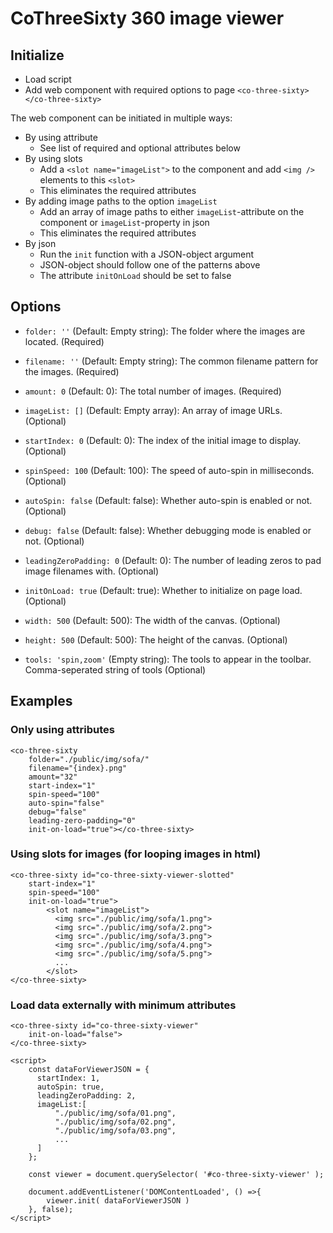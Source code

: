 ﻿# CoThreeSixty 360 image viewer

## Initialize
- Load script
- Add web component with required options to page `<co-three-sixty></co-three-sixty>`

The web component can be initiated in multiple ways:

- By using attribute
  - See list of required and optional attributes below
- By using slots
  - Add a `<slot name="imageList">` to the component and add `<img />` elements to this `<slot>`
  - This eliminates the required attributes
- By adding image paths to the option `imageList`
  - Add an array of image paths to either `imageList`-attribute on the component or `imageList`-property in json
  - This eliminates the required attributes
- By json
  - Run the `init` function with a JSON-object argument
  - JSON-object should follow one of the patterns above
  - The attribute `initOnLoad` should be set to false

## Options

- `folder: ''` (Default: Empty string): The folder where the images are located. (Required)

- `filename: ''` (Default: Empty string): The common filename pattern for the images. (Required)

- `amount: 0` (Default: 0): The total number of images. (Required)

- `imageList: []` (Default: Empty array): An array of image URLs. (Optional)

- `startIndex: 0` (Default: 0): The index of the initial image to display. (Optional)

- `spinSpeed: 100` (Default: 100): The speed of auto-spin in milliseconds. (Optional)

- `autoSpin: false` (Default: false): Whether auto-spin is enabled or not. (Optional)

- `debug: false` (Default: false): Whether debugging mode is enabled or not. (Optional)

- `leadingZeroPadding: 0` (Default: 0): The number of leading zeros to pad image filenames with. (Optional)

- `initOnLoad: true` (Default: true): Whether to initialize on page load. (Optional)

- `width: 500` (Default: 500): The width of the canvas. (Optional)

- `height: 500` (Default: 500): The height of the canvas. (Optional)

- `tools: 'spin,zoom'` (Empty string): The tools to appear in the toolbar. Comma-seperated string of tools (Optional)

## Examples

### Only using attributes
```
<co-three-sixty
    folder="./public/img/sofa/"
    filename="{index}.png"
    amount="32"
    start-index="1"
    spin-speed="100"
    auto-spin="false"
    debug="false"
    leading-zero-padding="0"
    init-on-load="true"></co-three-sixty>
```

### Using slots for images (for looping images in html)
```
<co-three-sixty id="co-three-sixty-viewer-slotted"
    start-index="1"
    spin-speed="100"
    init-on-load="true">
        <slot name="imageList">
          <img src="./public/img/sofa/1.png">
          <img src="./public/img/sofa/2.png">
          <img src="./public/img/sofa/3.png">
          <img src="./public/img/sofa/4.png">
          <img src="./public/img/sofa/5.png">
          ...
        </slot>
</co-three-sixty>
```

### Load data externally with minimum attributes
```
<co-three-sixty id="co-three-sixty-viewer"
    init-on-load="false">
</co-three-sixty>

<script>
    const dataForViewerJSON = {
      startIndex: 1,
      autoSpin: true,
      leadingZeroPadding: 2,
      imageList:[
          "./public/img/sofa/01.png",
          "./public/img/sofa/02.png",
          "./public/img/sofa/03.png",
          ...
      ]
    };
    
    const viewer = document.querySelector( '#co-three-sixty-viewer' );
    
    document.addEventListener('DOMContentLoaded', () =>{
        viewer.init( dataForViewerJSON )
    }, false);
</script>
```